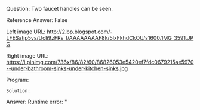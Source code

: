 Question: Two faucet handles can be seen.

Reference Answer: False

Left image URL: http://2.bp.blogspot.com/-LFESatip5vs/UcIi9zFRs_I/AAAAAAAAF8k/5lxFkhdCkOU/s1600/IMG_3591.JPG

Right image URL: https://i.pinimg.com/736x/86/82/60/86826053e5420ef7fdc0679215ae5970--under-bathroom-sinks-under-kitchen-sinks.jpg

Program:

```
Solution:
```
Answer: Runtime error: ''

